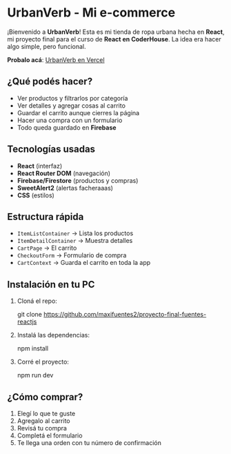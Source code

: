 # UrbanVerb - Mi e-commerce 

¡Bienvenido a **UrbanVerb**! Esta es mi tienda de ropa urbana hecha en **React**, mi proyecto final para el curso de **React en CoderHouse**. La idea era hacer algo simple, pero funcional.  

 **Probalo acá**: [UrbanVerb en Vercel](https://proyecto-final-fuentes-reactjs.vercel.app/)  

##  ¿Qué podés hacer?  

- Ver productos y filtrarlos por categoría  
- Ver detalles y agregar cosas al carrito  
- Guardar el carrito aunque cierres la página  
- Hacer una compra con un formulario  
- Todo queda guardado en **Firebase**  

##  Tecnologías usadas  

- **React** (interfaz)  
- **React Router DOM** (navegación)  
- **Firebase/Firestore** (productos y compras)  
- **SweetAlert2** (alertas facheraaas)  
- **CSS** (estilos)  

##  Estructura rápida  

- `ItemListContainer` → Lista los productos  
- `ItemDetailContainer` → Muestra detalles  
- `CartPage` → El carrito  
- `CheckoutForm` → Formulario de compra  
- `CartContext` → Guarda el carrito en toda la app  

##  Instalación en tu PC  

1. Cloná el repo:  


   git clone https://github.com/maxifuentes2/proyecto-final-fuentes-reactjs
 

2. Instalá las dependencias:  


   npm install


3. Corré el proyecto:  


   npm run dev
 

## ¿Cómo comprar?  

1. Elegí lo que te guste  
2. Agregalo al carrito  
3. Revisá tu compra  
4. Completá el formulario  
5. Te llega una orden con tu número de confirmación